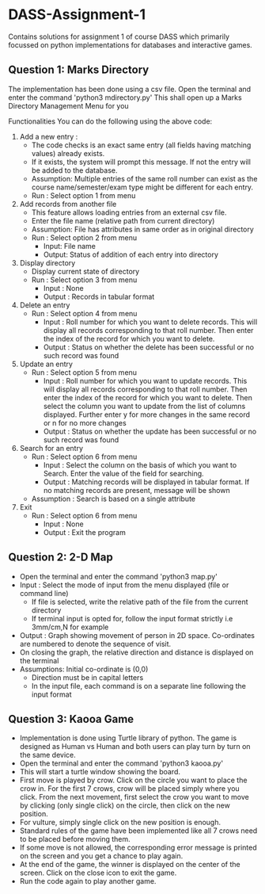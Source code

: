 # DASS-Assignment-1
Contains solutions for assignment 1 of course DASS which primarily focussed on python implementations for databases and interactive games.

## Question 1: Marks Directory

The implementation has been done using a csv file.
Open the terminal and enter the command 'python3 mdirectory.py'
This shall open up a Marks Directory Management Menu for you

Functionalities
You can do the following using the above code:
1.  Add a new entry : 
    - The code checks is an exact same entry (all fields having matching values) already exists.
    - If it exists, the system will prompt this message. If not the entry will be added to the database. 
    - Assumption: Multiple entries of the same roll number can exist as the course name/semester/exam type might be different for each entry.
    - Run : Select option 1 from menu
2.  Add records from another file
    - This feature allows loading entries from an external csv file.
    - Enter the file name (relative path from current directory)
    - Assumption: File has attributes in same order as in original directory
    - Run : Select option 2 from menu
        - Input: File name
        - Output: Status of addition of each entry into directory
3.  Display directory
    - Display current state of directory
    - Run : Select option 3 from menu
        - Input : None
        - Output : Records in tabular format
4.  Delete an entry
    - Run : Select option 4 from menu
        - Input : Roll number for which you want to delete records. This will display all records corresponding to that roll number. Then enter the index of the record for which you want to delete.
        - Output : Status on whether the delete has been successful or no such record was found
5.  Update an entry
    - Run : Select option 5 from menu
        - Input : Roll number for which you want to update records. This will display all records corresponding to that roll number. Then enter the index of the record for which you want to delete. Then select the column you want to update from the list of columns displayed. Further enter y for more changes in the same record or n for no more changes
        - Output : Status on whether the update has been successful or no such record was found     
6.  Search for an entry
    - Run : Select option 6 from menu
        - Input : Select the column on the basis of which you want to Search. Enter the value of the field for searching.
        - Output : Matching records will be displayed in tabular format. If no matching records are present, message will be shown
    - Assumption : Search is based on a single attribute
7.  Exit
    - Run : Select option 6 from menu
        - Input : None
        - Output : Exit the program

## Question 2: 2-D Map

- Open the terminal and enter the command 'python3 map.py'
- Input : Select the mode of input from the menu displayed (file or command line)
    - If file is selected, write the relative path of the file from the current directory
    - If terminal input is opted for, follow the input format strictly i.e 3mm/cm,N for example
- Output : Graph showing movement of person in 2D space. Co-ordinates are numbered to denote the sequence of visit.
- On closing the graph, the relative direction and distance is displayed on the terminal
- Assumptions: Initial co-ordinate is (0,0)
    - Direction must be in capital letters
    - In the input file, each command is on a separate line following the input format

## Question 3: Kaooa Game

- Implementation is done using Turtle library of python. The game is designed as Human vs Human and both users can play turn by turn on the same device.
- Open the terminal and enter the command 'python3 kaooa.py'
- This will start a turtle window showing the board.
- First move is played by crow. Click on the circle you want to place the crow in. For the first 7 crows, crow will be placed simply where you click. From the next movement, first select the crow you want to move by clicking (only single click) on the circle, then click on the new position. 
- For vulture, simply single click on the new position is enough.
- Standard rules of the game have been implemented like all 7 crows need to be placed before moving them.
- If some move is not allowed, the corresponding error message is printed on the screen and you get a chance to play again.
- At the end of the game, the winner is displayed on the center of the screen. Click on the close icon to exit the game.
- Run the code again to play another game.